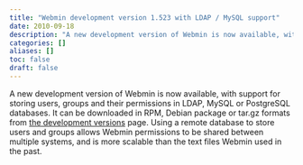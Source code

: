 ```yaml
---
title: "Webmin development version 1.523 with LDAP / MySQL support"
date: 2010-09-18
description: "A new development version of Webmin is now available, with support for storing users, groups and..."
categories: []
aliases: []
toc: false
draft: false
---
```

A new development version of Webmin is now available, with support for storing users, groups and their permissions in LDAP, MySQL or PostgreSQL databases. It can be downloaded in RPM, Debian package or tar.gz formats from [the development versions][1] page. Using a remote database to store users and groups allows Webmin permissions to be shared between multiple systems, and is more scalable than the text files Webmin used in the past.

  [1]: devel.html
